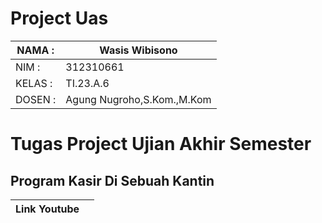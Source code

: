 # Project Uas

| NAMA  :| Wasis Wibisono |
| --- | --- |
| NIM   :| 312310661 |
| KELAS :| TI.23.A.6 |
| DOSEN :| Agung Nugroho,S.Kom.,M.Kom |

# Tugas Project Ujian Akhir Semester

## **Program Kasir Di Sebuah Kantin**<br>

|Link Youtube|  |
| --- | --- |

